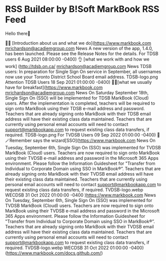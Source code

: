 # RSS Builder by B!Soft MarkBook RSS Feed

Hello there👋

🙋‍♀️ [Introduction about us and what we do](https://www.markbook.com mrichardson@acadiemgroup.com News A new version of the app, 1.4.0, has been launched. Please see the Release Notes for the details. For TDSB users 6 Aug 2021 08:00:00 -0400)
👌 [what we work with and how we work] (http://tdsb.on.ca/ mrichardson@acadiemgroup.com News TDSB users: In preparation for Single Sign On service in September, all usernames now use your Toronto District School Board email address. TDSB-logo.png Attention TDSB Users 18 Sep 2021 01:00:00 -0400)
🍔🍰[what we usually have for breakfast](https://www.markbook.com mrichardson@acadiemgroup.com News On Saturday September 18th, Single Sign On (SSO) will be implemented for TDSB MarkBook (Cloud) users. After the implementation is completed, teachers will be required to sign onto MarkBook using their TDSB e-mail address and password. Teachers that are already signing onto MarkBook with their TDSB email address will have their existing class data maintained. Teachers that are currently using personal email accounts will need to contact support@markbookapp.com to request existing class data transfers, if required. TDSB-logo.png For TVDSB Users 09 Sep 2022 01:00:00 -0400)
🧙🪄Remember says the wizard[SSO](https://www.markbook.com News On Tuesday, September 6th, Single Sign On (SSO) was implemented for TVDSB MarkBook (Cloud) users. Teachers are now required to sign onto MarkBook using their TVDSB e-mail address and password in the Microsoft 365 Apps environment. Please follow the Information Guidesheet for "Transfer from Individual to Corporate Domain using SSO in MarkBook®”. Teachers that are already signing onto MarkBook with their TVDSB email address will have their existing class data maintained. Teachers that are currently using personal email accounts will need to contact support@markbookapp.com to request existing class data transfers, if required. TVDSB-logo.webp WECDSB 31 Oct 2022 01:00:00 -0400 )https://www.markbook.com News On Tuesday, September 6th, Single Sign On (SSO) was implemented for TVDSB MarkBook (Cloud) users. Teachers are now required to sign onto MarkBook using their TVDSB e-mail address and password in the Microsoft 365 Apps environment. Please follow the Information Guidesheet for "Transfer from Individual to Corporate Domain using SSO in MarkBook®”. Teachers that are already signing onto MarkBook with their TVDSB email address will have their existing class data maintained. Teachers that are currently using personal email accounts will need to contact support@markbookapp.com to request existing class data transfers, if required. TVDSB-logo.webp WECDSB 31 Oct 2022 01:00:00 -0400)(https://www.markbook.com/docs.github.com/)
